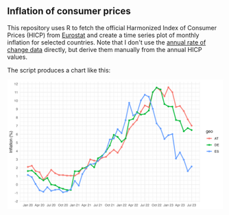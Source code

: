 ## Inflation of consumer prices

This repository uses R to fetch the official Harmonized Index of Consumer Prices (HICP) from [Eurostat](https://ec.europa.eu/eurostat) and create a time series plot of monthly inflation for selected countries. Note that I don't use the [annual rate of change data](https://ec.europa.eu/eurostat/databrowser/view/PRC_HICP_MANR__custom_3761882/default/table?lang=en) directly, but derive them manually from the annual HICP values.

The script produces a chart like this:

![](inflation.png)

